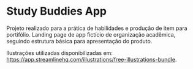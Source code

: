 # Study Buddies App

Projeto realizado para a prática de habilidades e produção de item para portifólio. Landing page de app fictício de organização acadêmica, seguindo estrutura básica para apresentação do produto. 

Ilustrações utilizadas disponibilizadas em: https://app.streamlinehq.com/illustrations/free-illustrations-bundle. 